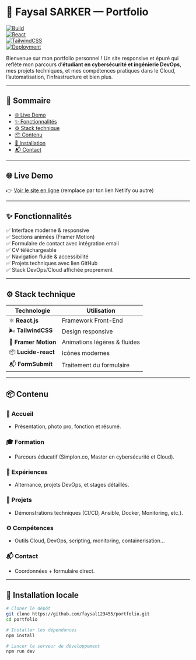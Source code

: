 # 🚀 Faysal SARKER — Portfolio

[![Build](https://img.shields.io/badge/Build-Passing-brightgreen.svg)](https://github.com/faysal123455/portfolio)  
[![React](https://img.shields.io/badge/React-2025-blue.svg?logo=react)](https://react.dev)  
[![TailwindCSS](https://img.shields.io/badge/TailwindCSS-3.0-blueviolet?logo=tailwindcss)](https://tailwindcss.com)  
[![Deployment](https://img.shields.io/badge/Deployed-Yes-green.svg)](#-live-demo)

Bienvenue sur mon portfolio personnel ! Un site responsive et épuré qui reflète mon parcours d’**étudiant en cybersécurité et ingénierie DevOps**, mes projets techniques, et mes compétences pratiques dans le Cloud, l’automatisation, l’infrastructure et bien plus.

---

## 📑 Sommaire

- [🌐 Live Demo](#-live-demo)
- [✨ Fonctionnalités](#-fonctionnalités)
- [⚙️ Stack technique](#-stack-technique)
- [📦 Contenu](#-contenu)
- [🚀 Installation](#-installation)
- [📬 Contact](#-contact)

---

## 🌐 Live Demo

👉 [Voir le site en ligne](https://faysal-portfolio.netlify.app) (remplace par ton lien Netlify ou autre)

---

## ✨ Fonctionnalités

✅ Interface moderne & responsive  
✅ Sections animées (Framer Motion)  
✅ Formulaire de contact avec intégration email  
✅ CV téléchargeable  
✅ Navigation fluide & accessibilité  
✅ Projets techniques avec lien GitHub  
✅ Stack DevOps/Cloud affichée proprement

---

## ⚙️ Stack technique

| Technologie        | Utilisation                    |
|--------------------|-------------------------------|
| ⚛️ **React.js**    | Framework Front-End            |
| 🌬️ **TailwindCSS**| Design responsive              |
| 💫 **Framer Motion** | Animations légères & fluides  |
| 📦 **Lucide-react** | Icônes modernes                |
| 📬 **FormSubmit**  | Traitement du formulaire       |

---

## 📦 Contenu

### 👋 Accueil

- Présentation, photo pro, fonction et résumé.

### 🎓 Formation

- Parcours éducatif (Simplon.co, Master en cybersécurité et Cloud).

### 💼 Expériences

- Alternance, projets DevOps, et stages détaillés.

### 🧪 Projets

- Démonstrations techniques (CI/CD, Ansible, Docker, Monitoring, etc.).

### ⚙️ Compétences

- Outils Cloud, DevOps, scripting, monitoring, containerisation...

### 📬 Contact

- Coordonnées + formulaire direct.

---

## 🚀 Installation locale

```bash
# Cloner le dépôt
git clone https://github.com/faysal123455/portfolio.git
cd portfolio

# Installer les dépendances
npm install

# Lancer le serveur de développement
npm run dev
